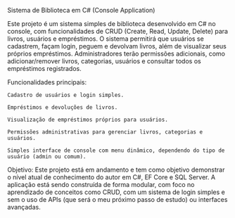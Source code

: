 Sistema de Biblioteca em C# (Console Application)

Este projeto é um sistema simples de biblioteca desenvolvido em C# no console, com funcionalidades de CRUD (Create, Read, Update, Delete) para livros, usuários e empréstimos. O sistema permitirá que usuários se cadastrem, façam login, peguem e devolvam livros, além de visualizar seus próprios empréstimos. Administradores terão permissões adicionais, como adicionar/remover livros, categorias, usuários e consultar todos os empréstimos registrados.

Funcionalidades principais:

    Cadastro de usuários e login simples.

    Empréstimos e devoluções de livros.

    Visualização de empréstimos próprios para usuários.

    Permissões administrativas para gerenciar livros, categorias e usuários.

    Simples interface de console com menu dinâmico, dependendo do tipo de usuário (admin ou comum).

Objetivo:
Este projeto está em andamento e tem como objetivo demonstrar o nível atual de conhecimento do autor em C#, EF Core e SQL Server. A aplicação está sendo construída de forma modular, com foco no aprendizado de conceitos como CRUD, com um sistema de login simples e sem o uso de APIs (que será o meu próximo passo de estudo) ou interfaces avançadas.
